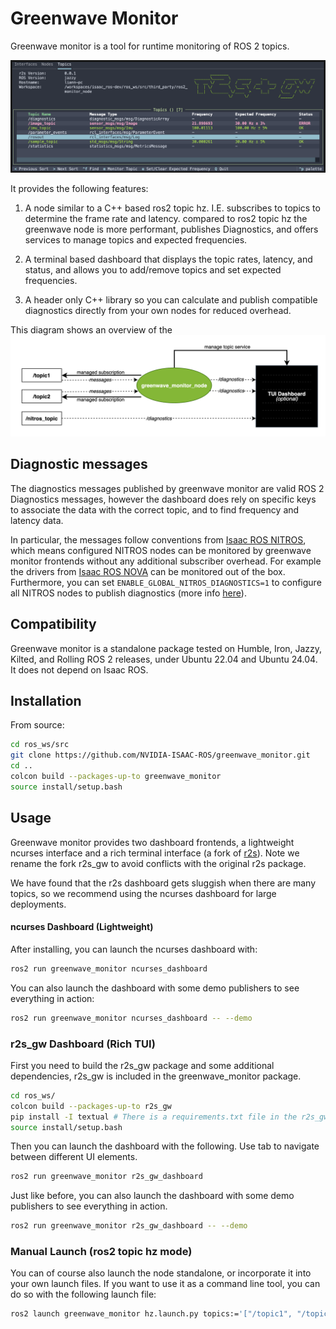# Greenwave Monitor
Greenwave monitor is a tool for runtime monitoring of ROS 2 topics.

![Greenwave Monitor](docs/images/greenwave_r2s_dashboard.png)

It provides the following features:

1. A node similar to a C++ based ros2 topic hz. I.E. subscribes to topics to determine the frame rate and latency. compared to ros2 topic hz the greenwave node is more performant, publishes Diagnostics, and offers services to manage topics and expected frequencies.

2. A terminal based dashboard that displays the topic rates, latency, and status, and allows you to add/remove topics and set expected frequencies.

3. A header only C++ library so you can calculate and publish compatible diagnostics directly from your own nodes for reduced overhead.

This diagram shows an overview of the ![architecture](docs/images/greenwave_diagram.png)

## Diagnostic messages

The diagnostics messages published by greenwave monitor are valid ROS 2 Diagnostics messages, however the dashboard does rely on specific keys to associate the data with the correct topic, and to find frequency and latency data.

In particular, the messages follow conventions from [Isaac ROS NITROS](https://github.com/NVIDIA-ISAAC-ROS/isaac_ros_nitros), which means configured NITROS nodes can be monitored by greenwave monitor frontends without any additional subscriber overhead. For example the drivers from [Isaac ROS NOVA](https://github.com/NVIDIA-ISAAC-ROS/isaac_ros_nova) can be monitored out of the box. Furthermore, you can set `ENABLE_GLOBAL_NITROS_DIAGNOSTICS=1` to configure all NITROS nodes to publish diagnostics (more info [here](https://nvidia-isaac-ros.github.io/repositories_and_packages/isaac_ros_nitros/isaac_ros_nitros/index.html)).

## Compatibility

Greenwave monitor is a standalone package tested on Humble, Iron, Jazzy, Kilted, and Rolling ROS 2 releases, under Ubuntu 22.04 and Ubuntu 24.04. It does not depend on Isaac ROS.

## Installation

From source:
```bash
cd ros_ws/src
git clone https://github.com/NVIDIA-ISAAC-ROS/greenwave_monitor.git
cd ..
colcon build --packages-up-to greenwave_monitor
source install/setup.bash
```

## Usage

Greenwave monitor provides two dashboard frontends, a lightweight ncurses interface and a rich terminal interface (a fork of [r2s](https://github.com/mjcarroll/r2s)). Note we rename the fork r2s_gw to avoid conflicts with the original r2s package.

We have found that the r2s dashboard gets sluggish when there are many topics, so we recommend using the ncurses dashboard for large deployments.

#### ncurses Dashboard (Lightweight)

After installing, you can launch the ncurses dashboard with:

```bash
ros2 run greenwave_monitor ncurses_dashboard
```

You can also launch the dashboard with some demo publishers to see everything in action:

```bash
ros2 run greenwave_monitor ncurses_dashboard -- --demo
```

### r2s_gw Dashboard (Rich TUI)

First you need to build the r2s_gw package and some additional dependencies, r2s_gw is included in the greenwave_monitor package.

```bash
cd ros_ws/
colcon build --packages-up-to r2s_gw
pip install -I textual # There is a requirements.txt file in the r2s_gw package, but in case you installed from debian and that's not handy ...
source install/setup.bash
```

Then you can launch the dashboard with the following. Use tab to navigate between different UI elements.

```bash
ros2 run greenwave_monitor r2s_gw_dashboard
```

Just like before, you can also launch the dashboard with some demo publishers to see everything in action.

```bash
ros2 run greenwave_monitor r2s_gw_dashboard -- --demo
```

### Manual Launch (ros2 topic hz mode)

You can of course also launch the node standalone, or incorporate it into your own launch files.
If you want to use it as a command line tool, you can do so with the following launch file:

```bash
ros2 launch greenwave_monitor hz.launch.py topics:='["/topic1", "/topic2"]'
```